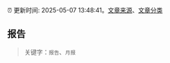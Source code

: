 :alarm_clock: 更新时间: 2025-05-07 13:48:41。[文章来源](/README.md)、[文章分类](/TAGS.md)

## 报告


> 关键字：`报告`、`月报`




